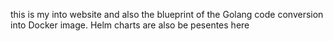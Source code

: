 this is my into website and also the blueprint of the Golang code conversion into Docker image.
Helm charts are also be pesentes here
